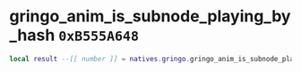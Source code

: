 # gringo_anim_is_subnode_playing_by_hash `0xB555A648`

```lua
local result --[[ number ]] = natives.gringo.gringo_anim_is_subnode_playing_by_hash(_unk0 --[[ number ]], _unk1 --[[ number ]], _unk2 --[[ number ]])
```